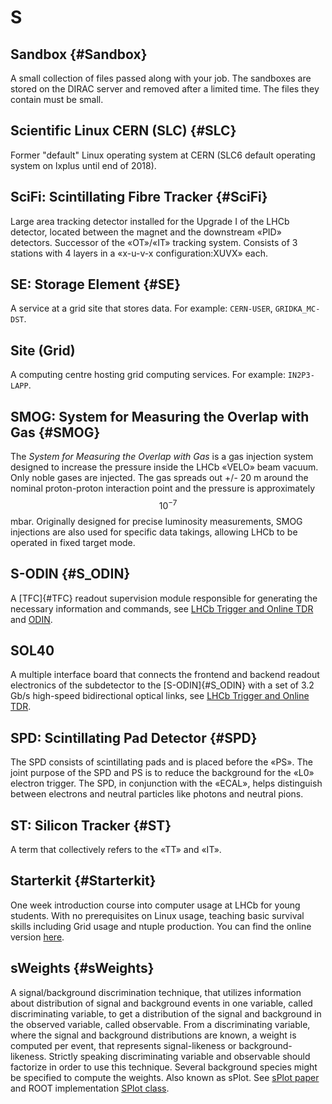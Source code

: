 # S

## Sandbox {#Sandbox}

A small collection of files passed along with your job. The sandboxes are stored on the DIRAC server and removed after a limited time. The files they contain must be small.

## Scientific Linux CERN (SLC) {#SLC}

Former "default" Linux operating system at CERN (SLC6 default operating system on lxplus until end of 2018).

## SciFi: Scintillating Fibre Tracker {#SciFi}

Large area tracking detector installed for the Upgrade I of the LHCb detector, located between the magnet and the downstream «PID» detectors. Successor of the «OT»/«IT» tracking system. Consists of 3 stations with 4 layers in a «x-u-v-x configuration:XUVX» each.

## SE: Storage Element {#SE}

A service at a grid site that stores data. For example: `CERN-USER`, `GRIDKA_MC-DST`.

## Site (Grid)

A computing centre hosting grid computing services. For example: `IN2P3-LAPP`.

## SMOG: System for Measuring the Overlap with Gas {#SMOG}

The _System for Measuring the Overlap with Gas_ is a gas injection system designed to increase the pressure inside the LHCb «VELO» beam vacuum.
Only noble gases are injected. The gas spreads out +/- 20 m around the nominal proton-proton interaction point
and the pressure is approximately $$10^{-7}$$ mbar.
Originally designed for precise luminosity measurements, SMOG injections are also used for specific data takings,
allowing LHCb to be operated in fixed target mode.

## S-ODIN {#S_ODIN}

A [TFC]{#TFC} readout supervision module responsible for generating the necessary information and commands, see [LHCb Trigger and Online TDR](https://cds.cern.ch/record/1701361/files/LHCB-TDR-016.pdf) and [ODIN](#ODIN).

## SOL40

A multiple interface board that connects the frontend and backend readout electronics of the subdetector to the [S-ODIN]{#S_ODIN} with a set of 3.2 Gb/s high-speed bidirectional optical links, see [LHCb Trigger and Online TDR](https://cds.cern.ch/record/1701361/files/LHCB-TDR-016.pdf).  

## SPD: Scintillating Pad Detector {#SPD}

The SPD consists of scintillating pads and is placed before the «PS».
The joint purpose of the SPD and PS is to reduce the background for the «L0» electron trigger.
The SPD, in conjunction with the «ECAL», helps distinguish between electrons and neutral particles like photons and neutral pions.

## ST: Silicon Tracker {#ST}

A term that collectively refers to the «TT» and «IT».

## Starterkit {#Starterkit}

One week introduction course into computer usage at LHCb for young students. With no prerequisites on Linux usage, teaching basic survival skills including Grid usage and ntuple production. You can find the online version [here](https://lhcb.github.io/starterkit-lessons/index.html).

## sWeights {#sWeights}

A signal/background discrimination technique, that utilizes information about distribution of signal and background events in one variable, called discriminating variable, to get a distribution of the signal and background in the observed variable, called observable.
From a discriminating variable, where the signal and background distributions are known, a weight is computed per event, that represents signal-likeness or background-likeness.
Strictly speaking discriminating variable and observable should factorize in order to use this technique.
Several background species might be specified to compute the weights.
Also known as sPlot. 
See [sPlot paper](https://arxiv.org/abs/physics/0402083) and ROOT implementation [SPlot class](https://root.cern/doc/master/classRooStats_1_1SPlot.html).
